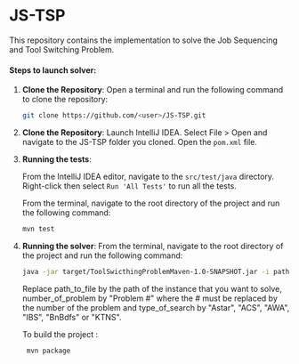 # JS-TSP

This repository contains the implementation to solve the Job Sequencing and Tool Switching Problem.
#### Steps to launch solver:

1. **Clone the Repository**:
   Open a terminal and run the following command to clone the repository:
   ```bash
   git clone https://github.com/<user>/JS-TSP.git
    ```

2. **Clone the Repository**:
   Launch IntelliJ IDEA.
   Select File > Open and navigate to the JS-TSP folder you cloned.
   Open the `pom.xml` file.

3. **Running the tests**:

   From the IntelliJ IDEA editor, navigate to the `src/test/java` directory.
   Right-click then select `Run 'All Tests'` to run all the tests.

   From the terminal, navigate to the root directory of the project and run the following command:
    ```bash
    mvn test
    ```
4. **Running the solver**:
   From the terminal, navigate to the root directory of the project and run the following command:
    ```bash
   java -jar target/ToolSwicthingProblemMaven-1.0-SNAPSHOT.jar -i path_to_file -p number_of_problem -s type_of_search 
    ```
   Replace path_to_file by the path of the instance that you want to solve, 
   number_of_problem by "Problem #" where the # must be replaced by the number of the problem 
   and type_of_search by "Astar", "ACS", "AWA", "IBS", "BnBdfs" or "KTNS".
   
   To build the project : 
   ```bash
    mvn package
    ```